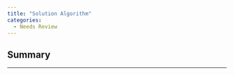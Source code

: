 ```yaml
---
title: "Solution Algorithm"
categories:
  - Needs Review
---
```


Summary
-------

------------------------------------------------------------------------

